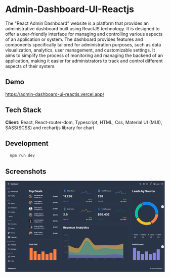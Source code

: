 
# Admin-Dashboard-UI-Reactjs

The "React Admin Dashboard" website is a platform that provides an administrative dashboard built using ReactJS technology. It is designed to offer a user-friendly interface for managing and controlling various aspects of an application or system. The dashboard provides features and components specifically tailored for administration purposes, such as data visualization, analytics, user management, and customizable settings. It aims to simplify the process of monitoring and managing the backend of an application, making it easier for administrators to track and control different aspects of their system.


## Demo

https://admin-dashboard-ui-reactjs.vercel.app/


## Tech Stack

**Client:** React, React-router-dom, Typescript, HTML, Css, Material UI (MUI), SASS(SCSS) and rechartjs library for chart


## Development

```bash
  npm run dev
```


## Screenshots

![App Screenshot](./design/admin-dashboard-ui.png)

